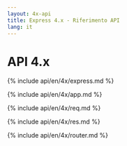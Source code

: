 ```yaml
---
layout: 4x-api
title: Express 4.x - Riferimento API
lang: it
---
```

<div id="api-doc" markdown="1">

  <h1>API 4.x</h1>

  <a id='express' class='h2'></a>
  {% include api/en/4x/express.md %}

  <a id='app' class='h2'></a>
  {% include api/en/4x/app.md %}

  <a id='req' class='h2'></a>
  {% include api/en/4x/req.md %}

  <a id='res' class='h2'></a>
  {% include api/en/4x/res.md %}

  <a id='router' class='h2'></a>
  {% include api/en/4x/router.md %}

</div>
